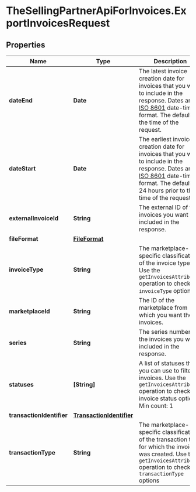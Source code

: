 # TheSellingPartnerApiForInvoices.ExportInvoicesRequest

## Properties
Name | Type | Description | Notes
------------ | ------------- | ------------- | -------------
**dateEnd** | **Date** | The latest invoice creation date for invoices that you want to include in the response. Dates are in [ISO 8601](https://developer-docs.amazon.com/sp-api/docs/iso-8601) date-time format. The default is the time of the request. | [optional] 
**dateStart** | **Date** | The earliest invoice creation date for invoices that you want to include in the response. Dates are in [ISO 8601](https://developer-docs.amazon.com/sp-api/docs/iso-8601) date-time format. The default is 24 hours prior to the time of the request. | [optional] 
**externalInvoiceId** | **String** | The external ID of the invoices you want included in the response. | [optional] 
**fileFormat** | [**FileFormat**](FileFormat.md) |  | [optional] 
**invoiceType** | **String** | The marketplace-specific classification of the invoice type. Use the `getInvoicesAttributes` operation to check `invoiceType` options. | [optional] 
**marketplaceId** | **String** | The ID of the marketplace from which you want the invoices. | 
**series** | **String** | The series number of the invoices you want included in the response. | [optional] 
**statuses** | **[String]** | A list of statuses that you can use to filter invoices. Use the `getInvoicesAttributes` operation to check invoice status options.  Min count: 1 | [optional] 
**transactionIdentifier** | [**TransactionIdentifier**](TransactionIdentifier.md) |  | [optional] 
**transactionType** | **String** | The marketplace-specific classification of the transaction type for which the invoice was created. Use the `getInvoicesAttributes` operation to check `transactionType` options | [optional] 


